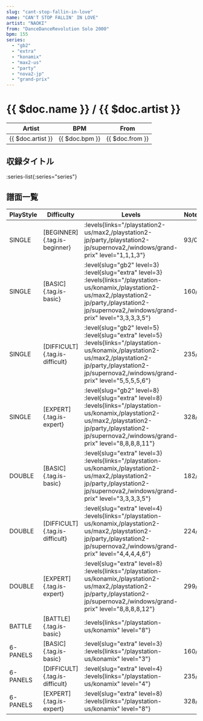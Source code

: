 ```yaml
---
slug: "cant-stop-fallin-in-love"
name: "CAN'T STOP FALLIN' IN LOVE"
artist: "NAOKI"
from: "DanceDanceRevolution Solo 2000"
bpm: 155
series:
  - "gb2"
  - "extra"
  - "konamix"
  - "max2-us"
  - "party"
  - "nova2-jp"
  - "grand-prix"
---
```


# {{ $doc.name }} / {{ $doc.artist }}

|Artist|BPM|From|
|------|---|----|
|{{ $doc.artist }}|{{ $doc.bpm }}|{{ $doc.from }}|

## 収録タイトル

:series-list{:series="series"}

## 譜面一覧

|PlayStyle|Difficulty|Levels|Notes|Movie|
|---------|----------|------|-----|-----|
|SINGLE|[BEGINNER]{.tag.is-beginner}| :levels{links="/playstation2-us/max2,/playstation2-jp/party,/playstation2-jp/supernova2,/windows/grand-prix" level="1,1,1,3"}|93/0||
|SINGLE|[BASIC]{.tag.is-basic}|<div class="field is-grouped is-grouped-multiline"> :level{slug="gb2" level=3} :level{slug="extra" level=3} :levels{links="/playstation-us/konamix,/playstation2-us/max2,/playstation2-jp/party,/playstation2-jp/supernova2,/windows/grand-prix" level="3,3,3,3,5"}</div>|160/0||
|SINGLE|[DIFFICULT]{.tag.is-difficult}|<div class="field is-grouped is-grouped-multiline"> :level{slug="gb2" level=5} :level{slug="extra" level=5} :levels{links="/playstation-us/konamix,/playstation2-us/max2,/playstation2-jp/party,/playstation2-jp/supernova2,/windows/grand-prix" level="5,5,5,5,6"}</div>|235/0||
|SINGLE|[EXPERT]{.tag.is-expert}|<div class="field is-grouped is-grouped-multiline"> :level{slug="gb2" level=8} :level{slug="extra" level=8} :levels{links="/playstation-us/konamix,/playstation2-us/max2,/playstation2-jp/party,/playstation2-jp/supernova2,/windows/grand-prix" level="8,8,8,8,11"}</div>|328/0||
|DOUBLE|[BASIC]{.tag.is-basic}|<div class="field is-grouped is-grouped-multiline"> :level{slug="extra" level=3} :levels{links="/playstation-us/konamix,/playstation2-us/max2,/playstation2-jp/party,/playstation2-jp/supernova2,/windows/grand-prix" level="3,3,3,3,5"}</div>|182/0||
|DOUBLE|[DIFFICULT]{.tag.is-difficult}|<div class="field is-grouped is-grouped-multiline"> :level{slug="extra" level=4} :levels{links="/playstation-us/konamix,/playstation2-us/max2,/playstation2-jp/party,/playstation2-jp/supernova2,/windows/grand-prix" level="4,4,4,4,6"}</div>|224/0||
|DOUBLE|[EXPERT]{.tag.is-expert}|<div class="field is-grouped is-grouped-multiline"> :level{slug="extra" level=8} :levels{links="/playstation-us/konamix,/playstation2-us/max2,/playstation2-jp/party,/playstation2-jp/supernova2,/windows/grand-prix" level="8,8,8,8,12"}</div>|299/0||
|BATTLE|[BATTLE]{.tag.is-basic}| :levels{links="/playstation-us/konamix" level="8"}|||
|6-PANELS|[BASIC]{.tag.is-basic}|<div class="field is-grouped is-grouped-multiline"> :level{slug="extra" level=3} :levels{links="/playstation-us/konamix" level="3"}</div>|160/0||
|6-PANELS|[DIFFICULT]{.tag.is-difficult}|<div class="field is-grouped is-grouped-multiline"> :level{slug="extra" level=4} :levels{links="/playstation-us/konamix" level="4"}</div>|235/0||
|6-PANELS|[EXPERT]{.tag.is-expert}|<div class="field is-grouped is-grouped-multiline"> :level{slug="extra" level=8} :levels{links="/playstation-us/konamix" level="8"}</div>|328/0||
